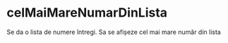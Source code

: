 # celMaiMareNumarDinLista
Se da o lista de numere întregi. Sa se afișeze cel mai mare număr din lista
